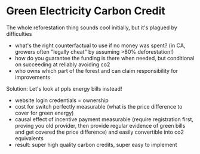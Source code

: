 # Green Electricity Carbon Credit

The whole reforestation thing sounds cool initially, but it's plagued by difficulties
- what's the right counterfactual to use if no money was spent? (in CA, growers often "legally cheat" by assuming >80% deforestation!)
- how do you guarantee the funding is there when needed, but conditional on succeeding at reliably avoiding co2
- who owns which part of the forest and can claim responsibility for improvements

Solution: Let's look at ppls energy bills instead!
- website login credentials = ownership
- cost for switch perfectly measurable (what is the price difference to cover for green energy)
- causal effect of incentive payment measurable (require registration first, proving you old provider, then provide regular evidence of green bills and get covered the price difference) and easily convertible into co2 equivalents
- result: super high quality carbon credits, super easy to implement
